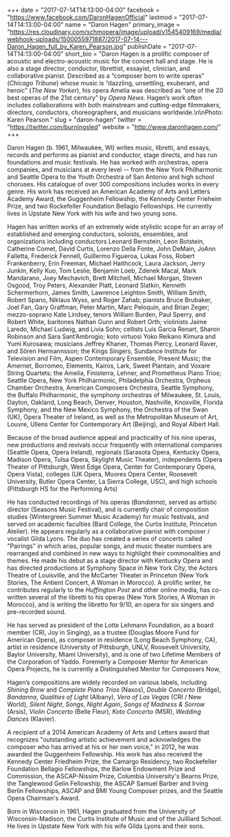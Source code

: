 +++
date = "2017-07-14T14:13:00-04:00"
facebook = "https://www.facebook.com/DaronHagenOfficial"
lastmod = "2017-07-14T14:13:00-04:00"
name = "Daron Hagen"
primary_image = "https://res.cloudinary.com/schmopera/image/upload/v1545409169/media/webhook-uploads/1500055971887/2017-07-14---Daron_Hagen_full_by_Karen_Pearson.jpg"
publishDate = "2017-07-14T14:13:00-04:00"
short_bio = "Daron Hagen is a prolific composer of acoustic and electro-acoustic music for the concert hall and stage. He is also a stage director, conductor, librettist, essayist, clinician, and collaborative pianist. Described as a “composer born to write operas” (*Chicago Tribune*) whose music is “dazzling, unsettling, exuberant, and heroic” (*The New Yorker*), his opera Amelia was described as “one of the 20 best operas of the 21st century” by *Opera News*. Hagen’s work often includes collaborations with both mainstream and cutting-edge filmmakers, directors, conductors, choreographers, and musicians worldwide.\n\nPhoto: Karen Pearson."
slug = "daron-hagen"
twitter = "https://twitter.com/burningsled"
website = "http://www.daronhagen.com/"
+++

Daron Hagen (b. 1961, Milwaukee, WI) writes music, libretti, and essays, records and performs as pianist and conductor, stage directs, and has run foundations and music festivals. He has worked with orchestras, opera companies, and musicians at every level -- from the New York Philharmonic and Seattle Opera to the Youth Orchestra of San Antonio and high school choruses. His catalogue of over 300 compositions includes works in every genre. His work has received an American Academy of Arts and Letters Academy Award, the Guggenheim Fellowship, the Kennedy Center Frieheim Prize, and two Rockefeller Foundation Bellagio Fellowships. He currently lives in Upstate New York with his wife and two young sons.

Hagen has written works of an extremely wide stylistic scope for an array of established and emerging conductors, soloists, ensembles, and organizations including conductors Leonard Bernstein, Leon Botstein, Catherine Comet, David Curtis, Lorenzo Della Fonte, John DeMain, JoAnn Falletta, Frederick Fennell, Guillermo Figueroa, Lukas Foss, Robert Frankenberry, Erin Freeman, Michael Haithcock, Laura Jackson, Jerry Junkin, Kelly Kuo, Tom Leslie, Benjamin Loeb, Zdenek Macal, Mark Mandarano, Joey Mechavich, Brett Mitchell, Michael Morgan, Steven Osgood, Troy Peters, Alexander Platt, Leonard Slatkin, Kenneth Schermerhorn, James Smith, Lawrence Leighton Smith, William Smith, Robert Spano, Niklaus Wyss, and Roger Zahab; pianists Bruce Brubaker, Joel Fan, Gary Graffman, Peter Martin, Marc Peloquin, and Brian Zeger; mezzo-soprano Kate Lindsey, tenors William Burden, Paul Sperry, and Robert White, baritones Nathan Gunn and Robert Orth; violinists Jaime Laredo, Michael Ludwig, and Livia Sohn; cellists Luis Garcia Renart, Sharon Robinson and Sara Sant’Ambrogio; koto virtuosi Yoko Reikano Kimura and Yumi Kurosawa; musicians Jeffrey Khaner, Thomas Piercy, Leonard Raver, and Sören Hermannsson; the Kings Singers, Sundance Institute for Television and Film, Aspen Contemporary Ensemble, Present Music; the Amernet, Borromeo, Elements, Kairos, Lark, Sweet Plantain, and Voxare String Quartets; the Amelia, Finisterra, Lehner, and Prometheus Piano Trios; Seattle Opera, New York Philharmonic, Philadelphia Orchestra, Orpheus Chamber Orchestra, American Composers Orchestra, Seattle Symphony, the Buffalo Philharmonic, the symphony orchestras of Milwaukee, St. Louis, Dayton, Oakland, Long Beach, Denver, Houston, Nashville, Knoxville, Florida Symphony, and the New Mexico Symphony, the Orchestra of the Swan (UK), Opera Theater of Ireland, as well as the Metropolitan Museum of Art, Louvre, Ullens Center for Contemporary Art (Beijing), and Royal Albert Hall.

Because of the broad audience appeal and practicality of his nine operas, new productions and revivals occur frequently with international companies (Seattle Opera, Opera Ireland), regionals (Sarasota Opera, Kentucky Opera, Madison Opera, Tulsa Opera, Skylight Music Theater), independents (Opera Theater of Pittsburgh, West Edge Opera, Center for Contemporary Opera, Opera Vista), colleges (UK Opera, Moores Opera Center, Roosevelt University, Butler Opera Center, La Sierra College, USC), and high schools (Pittsburgh HS for the Performing Arts)

He has conducted recordings of his operas (*Bandanna*), served as artistic director (Seasons Music Festival), and is currently chair of composition studies (Wintergreen Summer Music Academy) for music festivals, and served on academic faculties (Bard College, the Curtis Institute, Princeton Atelier). He appears regularly as a collaborative pianist with composer / vocalist Gilda Lyons. The duo has created a series of concerts called "Pairings" in which arias, popular songs, and music theater numbers are rearranged and combined in new ways to highlight their commonalities and themes. He made his debut as a stage director with Kentucky Opera and has directed productions at Symphony Space in New York City, the Actors Theatre of Louisville, and the McCarter Theater in Princeton (New York Stories, The Antient Concert, A Woman in Morocco). A prolific writer, he contributes regularly to the *Huffington Post* and other online media, has co-written several of the libretti to his operas (New York Stories, A Woman in Morocco), and is writing the libretto for 9/10, an opera for six singers and pre-recorded sound.

He has served as president of the Lotte Lehmann Foundation, as a board member (CRI, Joy in Singing), as a trustee (Douglas Moore Fund for American Opera), as composer in residence (Long Beach Symphony, CA), artist in residence (University of Pittsburgh, UNLV, Roosevelt University, Baylor University, Miami University), and is one of two Lifetime Members of the Corporation of Yaddo. Foremerly a Composer Mentor for American Opera Projects, he is currently a Distinguished Mentor for Composers Now, 

Hagen’s compositions are widely recorded on various labels, including *Shining Brow* and *Complete Piano Trios* (Naxos), *Double Concerto* (Bridge), *Bandanna*, *Qualities of Light* (Albany), *Vera of Las Vegas* (CRI / New World), *Silent Night*, *Songs*, *Night Again*, *Songs of Madness & Sorrow* (Arsis), *Violin Concerto* (Belle Fleur), *Koto Concerto* (MSR), *Wedding Dances* (Klavier).

A recipient of a 2014 American Academy of Arts and Letters award that recognizes "outstanding artistic achievement and acknowledges the composer who has arrived at his or her own voice," in 2012, he was awarded the Guggenheim Fellowship. His work has also received the Kennedy Center Friedheim Prize, the Camargo Residency, two Rockefeller Foundation Bellagio Fellowships, the Barlow Endowment Prize and Commission, the ASCAP-Nissim Prize, Columbia University's Bearns Prize, the Tanglewood Gelin Fellowship, the ASCAP Samuel Barber and Irving Berlin Fellowships, ASCAP and BMI Young Composer prizes, and the Seattle Opera Chairman's Award.

Born in Wisconsin in 1961, Hagen graduated from the University of Wisconsin-Madison, the Curtis Institute of Music and of the Juilliard School. He lives in Upstate New York with his wife Gilda Lyons and their sons.
